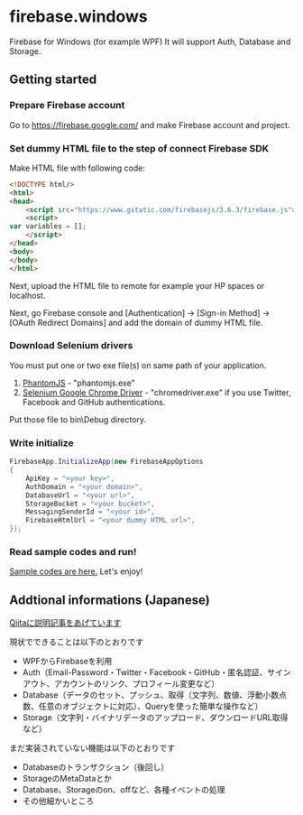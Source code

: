 # firebase.windows
Firebase for Windows (for example WPF) It will support Auth, Database and Storage.

## Getting started

### Prepare Firebase account

Go to https://firebase.google.com/ and make Firebase account and project.

### Set dummy HTML file to the step of connect Firebase SDK

Make HTML file with following code:

```html
<!DOCTYPE html/>
<html>
<head>
	<script src="https://www.gstatic.com/firebasejs/3.6.3/firebase.js"></script>
	<script>
var variables = [];
	</script>
</head>
<body>
</body>
</html>
```

Next, upload the HTML file to remote for example your HP spaces or localhost.

Next, go Firebase console and [Authentication] -> [Sign-in Method] -> [OAuth Redirect Domains] and add the domain of dummy HTML file.

### Download Selenium drivers

You must put one or two exe file(s) on same path of your application.

1. [PhantomJS](http://phantomjs.org/) - "phantomjs.exe"
1. [Selenium Google Chrome Driver](http://www.seleniumhq.org/download/) - "chromedriver.exe" if you use Twitter, Facebook and GitHub authentications.

Put those file to bin\Debug directory.

### Write initialize

```csharp
FirebaseApp.InitializeApp(new FirebaseAppOptions
{
	ApiKey = "<your key>",
	AuthDomain = "<your domain>",
	DatabaseUrl = "<your url>",
	StorageBucket = "<your bucket>",
	MessagingSenderId = "<your id>",
	FirebaseHtmlUrl = "<your dummy HTML url>",
});
```

### Read sample codes and run!

[Sample codes are here.](https://github.com/kmycode/firebase.windows/tree/master/Firebase.Windows.Test/SamplePage) Let's enjoy!

## Addtional informations (Japanese)

[Qiitaに説明記事をあげています](http://qiita.com/askyq/items/91269544fd2e4d9c18bc)

現状でできることは以下のとおりです

* WPFからFirebaseを利用
* Auth（Email-Password・Twitter・Facebook・GitHub・匿名認証、サインアウト、アカウントのリンク、プロフィール変更など）
* Database（データのセット、プッシュ、取得（文字列、数値、浮動小数点数、任意のオブジェクトに対応）、Queryを使った簡単な操作など）
* Storage（文字列・バイナリデータのアップロード、ダウンロードURL取得など）

まだ実装されていない機能は以下のとおりです

* Databaseのトランザクション（後回し）
* StorageのMetaDataとか
* Database、Storageのon、offなど、各種イベントの処理
* その他細かいところ
